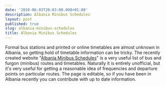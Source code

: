 ```yaml
---
date: '2010-06-03T20:03:00.008+01:00'
description: Albania Minibus Schedules
layout: post
published: true
slug: albania-minibus-schedules
title: Albania Minibus Schedules
---
```


Formal bus stations and printed or online timetables are almost unknown in Albania, so getting hold of timetable information can be tricky. The recently created website "<a href="http://www.matinic.us/albania/furgon.php">Albania Minibus Schedules</a>" is a very useful list of bus and furgon (minibus) routes and timetables. Naturally it is entirely unofficial, but it's very useful for getting a reasonable idea of frequencies and departure points on particular routes. The page is editable, so if you have been in Albania recently you can contribute with up to date information.